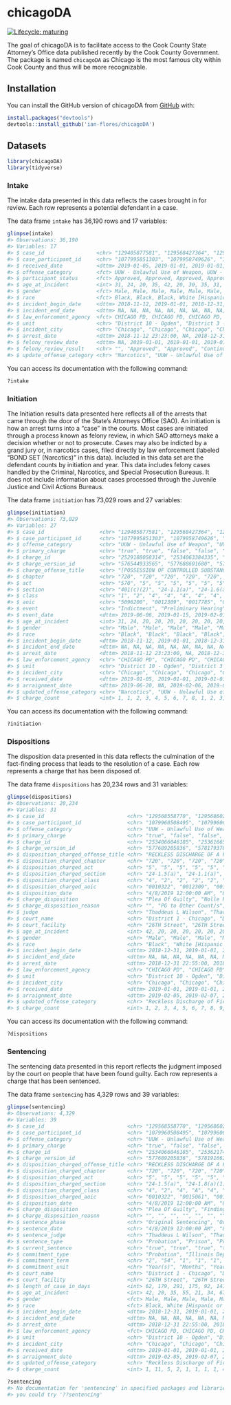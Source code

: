
<!-- README.md is generated from README.Rmd. Please edit that file -->

# chicagoDA

<!-- badges: start -->

<!--[![CRAN status](https://www.r-pkg.org/badges/version/chicagoDA)](https://CRAN.R-project.org/package=chicagoDA)-->

[![Lifecycle:
maturing](https://img.shields.io/badge/lifecycle-maturing-blue.svg)](https://www.tidyverse.org/lifecycle/#maturing)
<!-- badges: end -->

The goal of chicagoDA is to facilitate access to the Cook County State
Attorney’s Office data published recently by the Cook County Government.
The package is named `chicagoDA` as Chicago is the most famous city
within Cook County and thus will be more recognizable.

## Installation

You can install the GitHub version of chicagoDA from
[GitHub](https://github.com/ian-flores/chicagoDA) with:

``` r
install.packages("devtools")
devtools::install_github('ian-flores/chicagoDA')
```

## Datasets

``` r
library(chicagoDA)
library(tidyverse)
```

### Intake

The intake data presented in this data reflects the cases brought in for
review. Each row represents a potential defendant in a case.

The data frame `intake` has 36,190 rows and 17 variables:

``` r
glimpse(intake)
#> Observations: 36,190
#> Variables: 17
#> $ case_id                 <chr> "129405877581", "129568427364", "1295684…
#> $ case_participant_id     <chr> "1077995851303", "1079958749626", "10799…
#> $ received_date           <dttm> 2019-01-05, 2019-01-01, 2019-01-01, 201…
#> $ offense_category        <fct> UUW - Unlawful Use of Weapon, UUW - Unla…
#> $ participant_status      <fct> Approved, Approved, Approved, Approved, …
#> $ age_at_incident         <int> 31, 24, 20, 35, 42, 20, 30, 35, 31, NA, …
#> $ gender                  <fct> Male, Male, Male, Male, Male, Male, Male…
#> $ race                    <fct> Black, Black, Black, White [Hispanic or …
#> $ incident_begin_date     <dttm> 2018-11-12, 2019-01-01, 2018-12-31, 201…
#> $ incident_end_date       <dttm> NA, NA, NA, NA, NA, NA, NA, NA, NA, NA,…
#> $ law_enforcement_agency  <fct> CHICAGO PD, CHICAGO PD, CHICAGO PD, CHIC…
#> $ unit                    <chr> "District 10 - Ogden", "District 3 - Gra…
#> $ incident_city           <chr> "Chicago", "Chicago", "Chicago", "Chicag…
#> $ arrest_date             <dttm> 2018-11-12 23:23:00, NA, 2018-12-31 22:…
#> $ felony_review_date      <dttm> NA, 2019-01-01, 2019-01-01, 2019-01-01,…
#> $ felony_review_result    <chr> "", "Approved", "Approved", "Continued I…
#> $ update_offense_category <chr> "Narcotics", "UUW - Unlawful Use of Weap…
```

You can access its documentation with the following command:

``` r
?intake
```

### Initiation

The Initiation results data presented here reflects all of the arrests
that came through the door of the State’s Attorneys Office (SAO). An
initiation is how an arrest turns into a “case” in the courts. Most
cases are initiated through a process known as felony review, in which
SAO attorneys make a decision whether or not to prosecute. Cases may
also be indicted by a grand jury or, in narcotics cases, filed directly
by law enforcement (labeled “BOND SET (Narcotics)” in this data).
Included in this data set are the defendant counts by initiation and
year. This data includes felony cases handled by the Criminal,
Narcotics, and Special Prosecution Bureaus. It does not include
information about cases processed through the Juvenile Justice and Civil
Actions Bureaus.

The data frame `initiation` has 73,029 rows and 27 variables:

``` r
glimpse(initiation)
#> Observations: 73,029
#> Variables: 27
#> $ case_id                  <chr> "129405877581", "129568427364", "129568…
#> $ case_participant_id      <chr> "1077995851303", "1079958749626", "1079…
#> $ offense_category         <chr> "UUW - Unlawful Use of Weapon", "UUW - …
#> $ primary_charge           <chr> "true", "true", "false", "false", "fals…
#> $ charge_id                <chr> "2529188058314", "2534063384335", "2534…
#> $ charge_version_id        <chr> "576544933565", "577688601680", "577775…
#> $ charge_offense_title     <chr> "[POSSESSION OF CONTROLLED SUBSTANCE WI…
#> $ chapter                  <chr> "720", "720", "720", "720", "720", "720…
#> $ act                      <chr> "570", "5", "5", "5", "5", "5", "5", "5…
#> $ section                  <chr> "401(c)(2)", "24-1.1(a)", "24-1.6(a)(1)…
#> $ class                    <chr> "1", "2", "4", "4", "4", "4", "4", "4",…
#> $ aoic                     <chr> "5096200", "0012309", "0017785", "00178…
#> $ event                    <chr> "Indictment", "Preliminary Hearing", "P…
#> $ event_date               <dttm> 2019-06-06, 2019-01-15, 2019-02-01, 20…
#> $ age_at_incident          <int> 31, 24, 20, 20, 20, 20, 20, 20, 20, 20,…
#> $ gender                   <chr> "Male", "Male", "Male", "Male", "Male",…
#> $ race                     <chr> "Black", "Black", "Black", "Black", "Bl…
#> $ incident_begin_date      <dttm> 2018-11-12, 2019-01-01, 2018-12-31, 20…
#> $ incident_end_date        <dttm> NA, NA, NA, NA, NA, NA, NA, NA, NA, NA…
#> $ arrest_date              <dttm> 2018-11-12 23:23:00, NA, 2018-12-31 22…
#> $ law_enforcement_agency   <chr> "CHICAGO PD", "CHICAGO PD", "CHICAGO PD…
#> $ unit                     <chr> "District 10 - Ogden", "District 3 - Gr…
#> $ incident_city            <chr> "Chicago", "Chicago", "Chicago", "Chica…
#> $ received_date            <dttm> 2019-01-05, 2019-01-01, 2019-01-01, 20…
#> $ arraignment_date         <dttm> 2019-06-20, NA, 2019-02-06, 2019-02-06…
#> $ updated_offense_category <chr> "Narcotics", "UUW - Unlawful Use of Wea…
#> $ charge_count             <int> 1, 1, 2, 3, 4, 5, 6, 7, 8, 1, 2, 3, 4, …
```

You can access its documentation with the following command:

``` r
?initiation
```

### Dispositions

The disposition data presented in this data reflects the culmination of
the fact-finding process that leads to the resolution of a case. Each
row represents a charge that has been disposed of.

The data frame `dispositions` has 20,234 rows and 31 variables:

``` r
glimpse(dispositions)
#> Observations: 20,234
#> Variables: 31
#> $ case_id                           <chr> "129568558770", "129568602572"…
#> $ case_participant_id               <chr> "1079960508495", "107996062575…
#> $ offense_category                  <chr> "UUW - Unlawful Use of Weapon"…
#> $ primary_charge                    <chr> "true", "false", "false", "fal…
#> $ charge_id                         <chr> "2534066046185", "253616654153…
#> $ charge_version_id                 <chr> "577689205836", "578179378084"…
#> $ disposition_charged_offense_title <chr> "RECKLESS DISCHARGE OF A FIREA…
#> $ disposition_charged_chapter       <chr> "720", "720", "720", "720", "7…
#> $ disposition_charged_act           <chr> "5", "5", "5", "5", "5", "5", …
#> $ disposition_charged_section       <chr> "24-1.5(a)", "24-1.1(a)", "24-…
#> $ disposition_charged_class         <chr> "4", "2", "2", "2", "2", "2", …
#> $ disposition_charged_aoic          <chr> "0010322", "0012309", "0012310…
#> $ disposition_date                  <chr> "4/8/2019 12:00:00 AM", "8/5/2…
#> $ charge_disposition                <chr> "Plea Of Guilty", "Nolle Prose…
#> $ charge_disposition_reason         <chr> "", "PG to Other Count/s", "PG…
#> $ judge                             <chr> "Thaddeus L Wilson", "Thaddeus…
#> $ court_name                        <chr> "District 1 - Chicago", "Distr…
#> $ court_facility                    <chr> "26TH Street", "26TH Street", …
#> $ age_at_incident                   <int> 42, 20, 20, 20, 20, 20, 20, 20…
#> $ gender                            <chr> "Male", "Male", "Male", "Male"…
#> $ race                              <chr> "Black", "White [Hispanic or L…
#> $ incident_begin_date               <dttm> 2018-12-31, 2019-01-01, 2019-…
#> $ incident_end_date                 <dttm> NA, NA, NA, NA, NA, NA, NA, N…
#> $ arrest_date                       <dttm> 2018-12-31 22:55:00, 2018-12-…
#> $ law_enforcement_agency            <chr> "CHICAGO PD", "CHICAGO PD", "C…
#> $ unit                              <chr> "District 10 - Ogden", "Distri…
#> $ incident_city                     <chr> "Chicago", "Chicago", "Chicago…
#> $ received_date                     <dttm> 2019-01-01, 2019-01-01, 2019-…
#> $ arraignment_date                  <dttm> 2019-02-05, 2019-02-07, 2019-…
#> $ updated_offense_category          <chr> "Reckless Discharge of Firearm…
#> $ charge_count                      <int> 1, 2, 3, 4, 5, 6, 7, 8, 9, 10,…
```

You can access its documentation with the following command:

``` r
?dispositions
```

### Sentencing

The sentencing data presented in this report reflects the judgment
imposed by the court on people that have been found guilty. Each row
represents a charge that has been sentenced.

The data frame `sentencing` has 4,329 rows and 39 variables:

``` r
glimpse(sentencing)
#> Observations: 4,329
#> Variables: 39
#> $ case_id                           <chr> "129568558770", "129568602572"…
#> $ case_participant_id               <chr> "1079960508495", "107996062575…
#> $ offense_category                  <chr> "UUW - Unlawful Use of Weapon"…
#> $ primary_charge                    <chr> "true", "false", "false", "fal…
#> $ charge_id                         <chr> "2534066046185", "253621741244…
#> $ charge_version_id                 <chr> "577689205836", "578191662598"…
#> $ disposition_charged_offense_title <chr> "RECKLESS DISCHARGE OF A FIREA…
#> $ disposition_charged_chapter       <chr> "720", "720", "720", "720", "7…
#> $ disposition_charged_act           <chr> "5", "5", "5", "5", "5", "5", …
#> $ disposition_charged_section       <chr> "24-1.5(a)", "24-1.8(a)(1)", "…
#> $ disposition_charged_class         <chr> "4", "2", "4", "A", "4", "4", …
#> $ disposition_charged_aoic          <chr> "0010322", "0015061", "0010322…
#> $ disposition_date                  <chr> "4/8/2019 12:00:00 AM", "8/5/2…
#> $ charge_disposition                <chr> "Plea Of Guilty", "Finding Gui…
#> $ charge_disposition_reason         <chr> "", "", "", "", "", "", "", ""…
#> $ sentence_phase                    <chr> "Original Sentencing", "Origin…
#> $ sentence_date                     <chr> "4/8/2019 12:00:00 AM", "8/5/2…
#> $ sentence_judge                    <chr> "Thaddeus L Wilson", "Thaddeus…
#> $ sentence_type                     <chr> "Probation", "Prison", "Prison…
#> $ current_sentence                  <chr> "true", "true", "true", "true"…
#> $ commitment_type                   <chr> "Probation", "Illinois Departm…
#> $ commitment_term                   <chr> "2", "54", "1", "1", "1", "18"…
#> $ commitment_unit                   <chr> "Year(s)", "Months", "Year(s)"…
#> $ court_name                        <chr> "District 1 - Chicago", "Distr…
#> $ court_facility                    <chr> "26TH Street", "26TH Street", …
#> $ length_of_case_in_days            <int> 62, 179, 291, 175, 92, 141, 21…
#> $ age_at_incident                   <int> 42, 20, 35, 55, 21, 34, 67, 31…
#> $ gender                            <fct> Male, Male, Male, Male, Male, …
#> $ race                              <fct> Black, White [Hispanic or Lati…
#> $ incident_begin_date               <dttm> 2018-12-31, 2019-01-01, 2019-…
#> $ incident_end_date                 <dttm> NA, NA, NA, NA, NA, NA, NA, N…
#> $ arrest_date                       <dttm> 2018-12-31 22:55:00, 2018-12-…
#> $ law_enforcement_agency            <fct> CHICAGO PD, CHICAGO PD, CHICAG…
#> $ unit                              <chr> "District 10 - Ogden", "Distri…
#> $ incident_city                     <chr> "Chicago", "Chicago", "Chicago…
#> $ received_date                     <dttm> 2019-01-01, 2019-01-01, 2019-…
#> $ arraignment_date                  <dttm> 2019-02-05, 2019-02-07, 2019-…
#> $ updated_offense_category          <chr> "Reckless Discharge of Firearm…
#> $ charge_count                      <int> 1, 11, 5, 2, 1, 1, 1, 1, 4, 1,…
```

``` r
?sentencing
#> No documentation for 'sentencing' in specified packages and libraries:
#> you could try '??sentencing'
```
